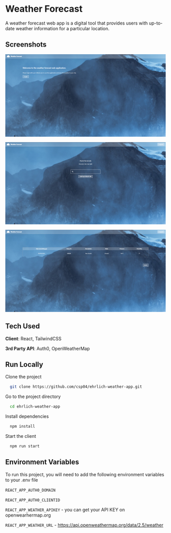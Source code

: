 
# Weather Forecast

A weather forecast web app is a digital tool that provides users with up-to-date weather information for a particular location.


## Screenshots

![Landing Page](https://raw.githubusercontent.com/csp04/ehrlich-weather-app/main/screenshots/landing-page.png)

![Home Page](https://raw.githubusercontent.com/csp04/ehrlich-weather-app/main/screenshots/home-page.png)

![Weather Page](https://raw.githubusercontent.com/csp04/ehrlich-weather-app/main/screenshots/weather-page.png)




## Tech Used

**Client**: React, TailwindCSS

**3rd Party API**: Auth0, OpenWeatherMap




## Run Locally

Clone the project

```bash
  git clone https://github.com/csp04/ehrlich-weather-app.git
```

Go to the project directory

```bash
  cd ehrlich-weather-app
```

Install dependencies

```bash
  npm install
```

Start the client

```bash
  npm run start
```


## Environment Variables

To run this project, you will need to add the following environment variables to your .env file

`REACT_APP_AUTH0_DOMAIN`

`REACT_APP_AUTH0_CLIENTID`

`REACT_APP_WEATHER_APIKEY` - you can get your API KEY on openwearhermap.org

`REACT_APP_WEATHER_URL` - https://api.openweathermap.org/data/2.5/weather

